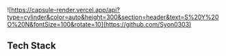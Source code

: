 ![https://capsule-render.vercel.app/api?type=cylinder&color=auto&height=300&section=header&text=S%20Y%20O%20N&fontSize=100&rotate=10](https://github.com/Syon0303)

## Tech Stack
### 
  
  

<!--
**Syon0303/Syon0303** is a ✨ _special_ ✨ repository because its `README.md` (this file) appears on your GitHub profile.

Here are some ideas to get you started:

- 🔭 I’m currently working on ...
- 🌱 I’m currently learning ...
- 👯 I’m looking to collaborate on ...
- 🤔 I’m looking for help with ...
- 💬 Ask me about ...
- 📫 How to reach me: ...
- 😄 Pronouns: ...
- ⚡ Fun fact: ...
-->
